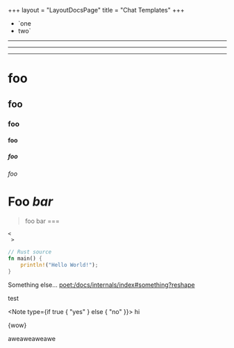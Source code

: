 +++
layout = "LayoutDocsPage"
title = "Chat Templates"
+++

- `one
- two`

***
---
___

# foo
## foo
### foo
#### foo
##### foo
###### foo

Foo *bar*
=========

> foo
bar
===

```
<
 >
```

```rs
// Rust source
fn main() {
    println!("Hello World!");
}
```

Something else... <poet:/docs/internals/index#something?reshape>

<p>test</p>

<Note type={if true { "yes" } else { "no" }}>
  hi
</Note>

{wow}

aweaweaweawe
